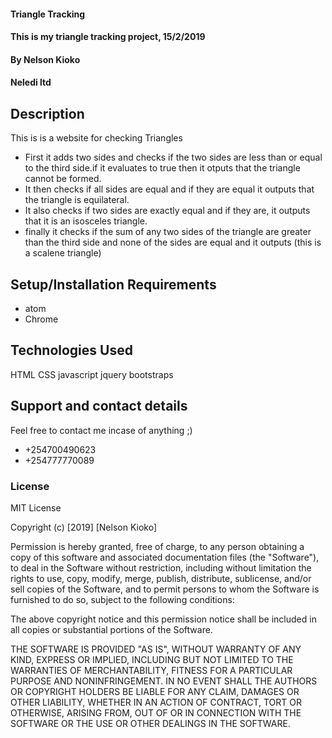 #### Triangle Tracking
#### This is my triangle tracking project, 15/2/2019
#### By Nelson Kioko
#### Neledi ltd
## Description
This is is a website for checking Triangles
* First it adds two sides and checks if the two sides are less than or equal to the third side.if it evaluates to true then it otputs that the triangle cannot be formed.
* It then checks if all sides are equal and if they are equal it outputs that the triangle is equilateral.
* It also checks if two sides are exactly equal and if they are, it outputs that it is an isosceles triangle.
* finally it checks if the sum of any two sides of the triangle are greater than the third side and none of the sides are equal and it outputs (this is a scalene triangle)
## Setup/Installation Requirements
* atom
* Chrome
## Technologies Used
HTML
CSS
javascript
jquery
bootstraps
## Support and contact details
Feel free to contact me incase of anything ;)

 * +254700490623
 * +254777770089

### License
MIT License

Copyright (c) [2019] [Nelson Kioko]

Permission is hereby granted, free of charge, to any person obtaining a copy
of this software and associated documentation files (the "Software"), to deal
in the Software without restriction, including without limitation the rights
to use, copy, modify, merge, publish, distribute, sublicense, and/or sell
copies of the Software, and to permit persons to whom the Software is
furnished to do so, subject to the following conditions:

The above copyright notice and this permission notice shall be included in all
copies or substantial portions of the Software.

THE SOFTWARE IS PROVIDED "AS IS", WITHOUT WARRANTY OF ANY KIND, EXPRESS OR
IMPLIED, INCLUDING BUT NOT LIMITED TO THE WARRANTIES OF MERCHANTABILITY,
FITNESS FOR A PARTICULAR PURPOSE AND NONINFRINGEMENT. IN NO EVENT SHALL THE
AUTHORS OR COPYRIGHT HOLDERS BE LIABLE FOR ANY CLAIM, DAMAGES OR OTHER
LIABILITY, WHETHER IN AN ACTION OF CONTRACT, TORT OR OTHERWISE, ARISING FROM,
OUT OF OR IN CONNECTION WITH THE SOFTWARE OR THE USE OR OTHER DEALINGS IN THE
SOFTWARE.
